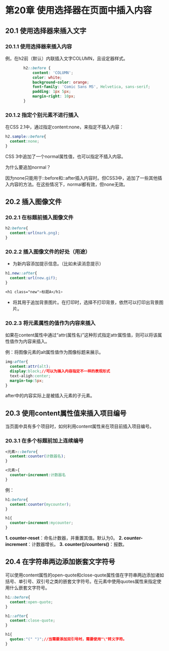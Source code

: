 # 第20章 使用选择器在页面中插入内容

## 20.1 使用选择器来插入文字

### 20.1.1 使用选择器来插入内容

例，在h2前（默认）内联插入文字COLUMN，且设定器样式。

```css
        h2::before {
            content: 'COLUMN';
            color: white;
            background-color: orange;
            font-family: 'Comic Sans MS', Helvetica, sans-serif;
            padding: 1px 5px;
            margin-right: 10px;
        }
```

### 20.1.2 指定个别元素不进行插入

在CSS 2.1中，通过指定content:none，来指定不插入内容：

```css
h2.sample::before{
  content:none;
}
```

CSS 3中追加了一个normal属性值，也可以指定不插入内容。

为什么要追加normal？

因为none只能用于::before和::after插入内容时。但CSS3中，追加了一些其他插入内容的方法。在这些情况下，normal都有效，但none无效。



## 20.2 插入图像文件

### 20.2.1 在标题前插入图像文件

```css
h2:before{
  content:url(mark.png);
}
```

### 20.2.2 插入图像文件的好处（用途）

* 为新内容添加提示信息。（比如未读消息提示）

```css
h1.new::after{
  content:url(new.gif);
}

<h1 class="new">标题A</h1>
```

* 将其用于追加背景图片。在打印时，选择不打印背景，依然可以打印出背景图片。

### 20.2.3 将元素属性的值作为内容来插入

如果在content属性中通过“attr(属性名)”这种形式指定attr属性值，则可以将该属性值作为内容来插入。

例：将图像元素的alt属性值作为图像标题来展示。

```css
img:after{
  content:attr(alt);
  display:block;//可以为插入内容指定不一样的表现形式
  text-aligh:center;
  margin-top:5px;
}
```

after中的内容实际上是被插入元素的子元素。



## 20.3 使用content属性值来插入项目编号

当页面中具有多个项目时，如何利用content属性来在项目前插入项目编号。

### 20.3.1 在多个标题前加上连续编号

```css
<元素>::before{
  content:counter(计数器名);
}

<元素>{
  counter-increment:计数器名
}
```

例：

```css
h1:before{
  content:counter(mycounter);
}

h1{
  counter-increment:mycounter;
}
```





**1. counter-reset**：命名计数器，并重置其值。默认为0。
**2. counter-increment**：计数器增长。
**3. counter()/counters()**：报数。



## 20.4 在字符串两边添加嵌套文字符号

可以使用content属性的open-quote和close-quote属性值在字符串两边添加诸如括号、单引号、双引号之类的嵌套文字符号。在元素中使用quotes属性来指定使用什么嵌套文字符号。

```css
h1::before{
  content:open-quote;
}

h1::after{
  content:close-quote;
}

h1{
  quotes:"(" ")";//当需要添加双引号时，需要使用"\"转义字符。
}
```

